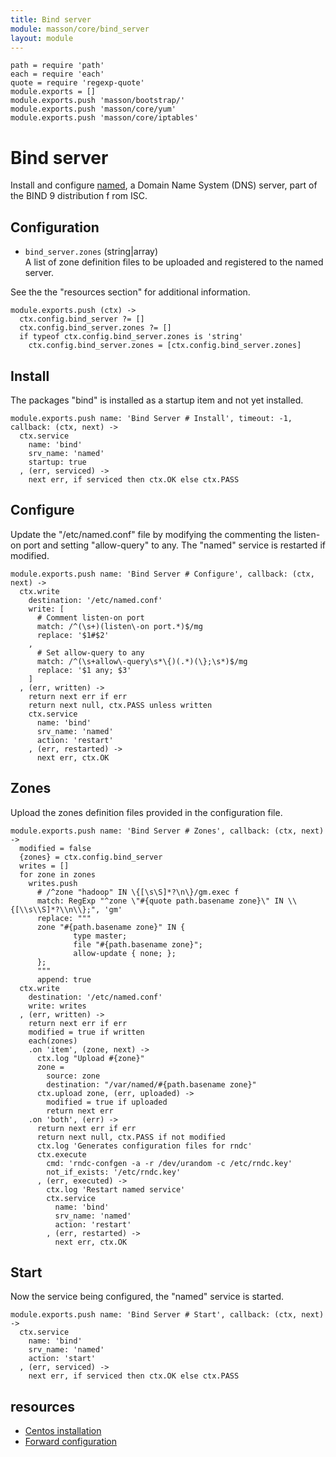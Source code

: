 ```yaml
---
title: Bind server
module: masson/core/bind_server
layout: module
---
```


    path = require 'path'
    each = require 'each'
    quote = require 'regexp-quote'
    module.exports = []
    module.exports.push 'masson/bootstrap/'
    module.exports.push 'masson/core/yum'
    module.exports.push 'masson/core/iptables'

# Bind server

Install and configure [named](http://linux.die.net/man/8/named), a 
Domain Name System (DNS) server, part of the BIND 9 distribution f
rom ISC.

## Configuration

*   `bind_server.zones` (string|array)   
    A list of zone definition files to be uploaded and registered to the named server.   

See the the "resources section" for additional information.

    module.exports.push (ctx) ->
      ctx.config.bind_server ?= []
      ctx.config.bind_server.zones ?= []
      if typeof ctx.config.bind_server.zones is 'string'
        ctx.config.bind_server.zones = [ctx.config.bind_server.zones]

## Install

The packages "bind" is installed as a startup item and not yet installed.

    module.exports.push name: 'Bind Server # Install', timeout: -1, callback: (ctx, next) ->
      ctx.service
        name: 'bind'
        srv_name: 'named'
        startup: true
      , (err, serviced) ->
        next err, if serviced then ctx.OK else ctx.PASS

## Configure

Update the "/etc/named.conf" file by modifying the commenting the listen-on port
and setting "allow-query" to any. The "named" service is restarted if modified.

    module.exports.push name: 'Bind Server # Configure', callback: (ctx, next) ->
      ctx.write
        destination: '/etc/named.conf'
        write: [
          # Comment listen-on port
          match: /^(\s+)(listen\-on port.*)$/mg
          replace: '$1#$2'
        ,
          # Set allow-query to any
          match: /^(\s+allow\-query\s*\{)(.*)(\};\s*)$/mg
          replace: '$1 any; $3'
        ]
      , (err, written) ->
        return next err if err
        return next null, ctx.PASS unless written
        ctx.service
          name: 'bind'
          srv_name: 'named'
          action: 'restart'
        , (err, restarted) ->
          next err, ctx.OK

## Zones

Upload the zones definition files provided in the configuration file.

    module.exports.push name: 'Bind Server # Zones', callback: (ctx, next) ->
      modified = false
      {zones} = ctx.config.bind_server
      writes = []
      for zone in zones
        writes.push
          # /^zone "hadoop" IN \{[\s\S]*?\n\}/gm.exec f
          match: RegExp "^zone \"#{quote path.basename zone}\" IN \\{[\\s\\S]*?\\n\\};", 'gm'
          replace: """
          zone "#{path.basename zone}" IN {
                  type master;
                  file "#{path.basename zone}";
                  allow-update { none; };
          };
          """
          append: true
      ctx.write
        destination: '/etc/named.conf'
        write: writes
      , (err, written) ->
        return next err if err
        modified = true if written
        each(zones)
        .on 'item', (zone, next) ->
          ctx.log "Upload #{zone}"
          zone =
            source: zone
            destination: "/var/named/#{path.basename zone}"
          ctx.upload zone, (err, uploaded) ->
            modified = true if uploaded
            return next err
        .on 'both', (err) ->
          return next err if err
          return next null, ctx.PASS if not modified
          ctx.log 'Generates configuration files for rndc'
          ctx.execute
            cmd: 'rndc-confgen -a -r /dev/urandom -c /etc/rndc.key'
            not_if_exists: '/etc/rndc.key'
          , (err, executed) ->
            ctx.log 'Restart named service'
            ctx.service
              name: 'bind'
              srv_name: 'named'
              action: 'restart'
            , (err, restarted) ->
              next err, ctx.OK

## Start

Now the service being configured, the "named" service is started.

    module.exports.push name: 'Bind Server # Start', callback: (ctx, next) ->
      ctx.service
        name: 'bind'
        srv_name: 'named'
        action: 'start'
      , (err, serviced) ->
        next err, if serviced then ctx.OK else ctx.PASS

## resources

*   [Centos installation](https://www.digitalocean.com/community/articles/how-to-install-the-bind-dns-server-on-centos-6)
*   [Forward configuration](http://gleamynode.net/articles/2267/)




